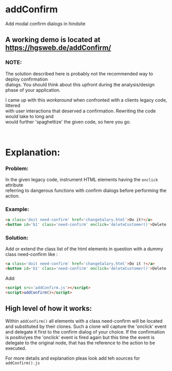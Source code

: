 # addConfirm
Add modal confirm dialogs in hindsite

## A working demo is located at  <a href='https://hgsweb.de/addConfirm/'> https://hgsweb.de/addConfirm/</a>  
  
  
### NOTE:  

The solution described here is probably not the recommended way to deploy confirmation  
dialogs. You should think about this upfront during the analysis/design phase of your application.

I came up with this  *workaround* when confronted with a clients legacy code,  littered  
with user interactions that deserved a confirmation. Rewriting the code would take to long and  
would further 'spaghettize' the given code, so here you go.



<br> 

# Explanation:

### Problem:

In the given legacy code, instrument HTML elements having the `onclick` attribute   
referring to dangerous functions with confirm dialogs before performing the action.

### Example:

```html
<a class='doit need-confirm' href='changeSalary.html'>Do it!</a>
<button id='b1' class='need-confirm' onclick='deleteCustomer()'>Delete customer</button>
```
### Solution:

Add or extend the class list of the html elements in question with a dummy class need-confirm like :
```html
<a class='doit need-confirm' href='changeSalary.html'>Do it !</a>
<button id='b1' class='need-confirm' onclick='deleteCustomer()'>Delete customer </button>
```
Add:

```html
<script src='addConfirm.js'></script>
<script>addConfirm()</script>
```

## High level of how it works:  
  
Within ```addConfirm()``` all elements with a class need-confirm will be located and substituted by their clones.
Such a clone will capture the 'onclick' event and delegate it first to the confirm dialog of your choice.
If the confirmation is positiv/yes the 'onclick' event is fired again but this time the event is delegate to the original
node, that has the reference to the action to be executed.

For more details and explanation pleas look add teh sources for ```addConfirm().js``` 
